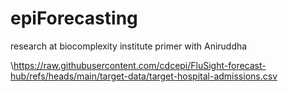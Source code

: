 # epiForecasting
research at biocomplexity institute primer with Aniruddha

\https://raw.githubusercontent.com/cdcepi/FluSight-forecast-hub/refs/heads/main/target-data/target-hospital-admissions.csv

